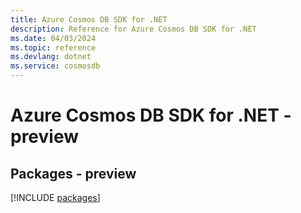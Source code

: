 ```yaml
---
title: Azure Cosmos DB SDK for .NET
description: Reference for Azure Cosmos DB SDK for .NET
ms.date: 04/03/2024
ms.topic: reference
ms.devlang: dotnet
ms.service: cosmosdb
---
```

# Azure Cosmos DB SDK for .NET - preview
## Packages - preview
[!INCLUDE [packages](cosmos-db-index.md)]